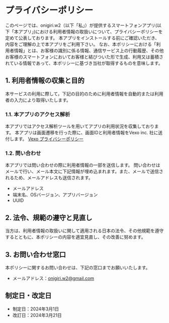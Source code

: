 # プライバシーポリシー

このページでは、onigiri.w2（以下「私」）が提供するスマートフォンアプリ(以下「本アプリ」)における利用者情報の取扱いについて、プライバシーポリシーを定めて公表しております。
本アプリをインストールする前にご確認いただき、内容をご理解の上で本アプリをご利用下さい。
なお、本ポリシーにおける「利用者情報」とは、お客様の識別に係る情報、通信サービス上の行動履歴、その他お客様のスマートフォンにおいてお客様と結びついた形で生成、利用又は蓄積されている情報であって、本ポリシーに基づき当社が取得するものを意味します。

## 1. 利用者情報の収集と目的

本サービスの利用に際して，下記の目的のために利用者情報を自動的または利用者の入力により取得いたします。

### 1.1. 本アプリのアクセス解析

本アプリではアクセス解析ツールを用いてアプリの利用状況を収集しております。
本アプリは画面遷移を行った際に、画面IDと利用者情報をVexo inc. 社に送付します。
[Vexo プライバシーポリシー](https://www.vexo.co/privacy)

### 1.2. 問い合わせ

本アプリでは問い合わせの際に利用者情報の一部を送信します。
問い合わせはメールで行い、メール本文に下記情報が埋め込まれます。また、メールで送信されるため、メールアドレスも送信されます。

- メールアドレス
- 端末名、OSバージョン、アプリバージョン
- UUID

## 2. 法令、規範の遵守と見直し

当方は、利用者情報の取扱いに関して適用される日本の法令、その他規範を遵守するとともに、本ポリシーの内容を適宜見直し、その改善に努めます。

## 3. お問い合わせ窓口

本ポリシーに関するお問い合わせは、下記の窓口までお願いいたします。

- メールアドレス：onigiri.w2@gmail.com

## 制定日・改定日

- 制定日：2024年3月1日
- 改訂日：2024年3月21日
